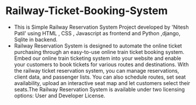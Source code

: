 # Railway-Ticket-Booking-System
* This is Simple Railway Reservation System Project developed by 'Nitesh Patil' using HTML , CSS , Javascript as frontend and Python ,django,  Sqlite in backend.
* Railway Reservation System is designed to automate the online ticket purchasing through an easy-to-use online train ticket booking system. Embed our online train ticketing system into your website and enable your customers to book tickets for various routes and destinations. With the railway ticket reservation system, you can manage reservations, client data, and passenger lists. You can also schedule routes, set seat availability, upload an interactive seat map and let customers select their seats.The Railway Reservation System is available under two licensing options: User and Developer License. 

